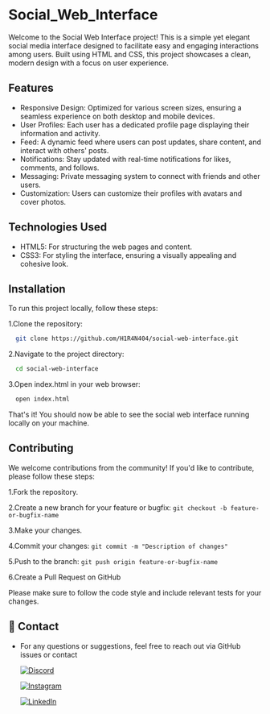 
# Social_Web_Interface

Welcome to the Social Web Interface project! This is a simple yet elegant social media interface designed to facilitate easy and engaging interactions among users. Built using HTML and CSS, this project showcases a clean, modern design with a focus on user experience.


## Features

- Responsive Design: Optimized for various screen sizes, ensuring a seamless experience on both desktop and mobile devices.
- User Profiles: Each user has a dedicated profile page displaying their information and activity.
- Feed: A dynamic feed where users can post updates, share content, and interact with others' posts.
- Notifications: Stay updated with real-time notifications for likes, comments, and follows.
- Messaging: Private messaging system to connect with friends and other users.
- Customization: Users can customize their profiles with avatars and cover photos.

## Technologies Used

- HTML5: For structuring the web pages and content.
- CSS3: For styling the interface, ensuring a visually appealing and cohesive look.


## Installation

To run this project locally, follow these steps:

1.Clone the repository:
```bash
  git clone https://github.com/H1R4N404/social-web-interface.git
```
2.Navigate to the project directory: 
```bash
  cd social-web-interface
```
3.Open index.html in your web browser:
```bash
  open index.html
```
That's it! You should now be able to see the social web interface running locally on your machine.
## Contributing

We welcome contributions from the community! If you'd like to contribute, please follow these steps:

1.Fork the repository.

2.Create a new branch for your feature or bugfix: `git checkout -b feature-or-bugfix-name
`

3.Make your changes.

4.Commit your changes: `git commit -m "Description of changes"
`

5.Push to the branch: `git push origin feature-or-bugfix-name
`

6.Create a Pull Request on GitHub

Please make sure to follow the code style and include relevant tests for your changes.

## 🔗 Contact

- For any questions or suggestions, feel free to reach out via GitHub issues or contact

    [![Discord](https://img.shields.io/badge/Discord-%237289DA.svg?logo=discord&logoColor=white)](https://discord.gg/abhi3218)

    [![Instagram](https://img.shields.io/badge/Instagram-%23E4405F.svg?logo=Instagram&logoColor=white)](https://instagram.com/mr_lofyy) 

    [![LinkedIn](https://img.shields.io/badge/LinkedIn-%230077B5.svg?logo=linkedin&logoColor=white)](https://linkedin.com/in/hiran-abhisheka-3bb78b303 ) 



